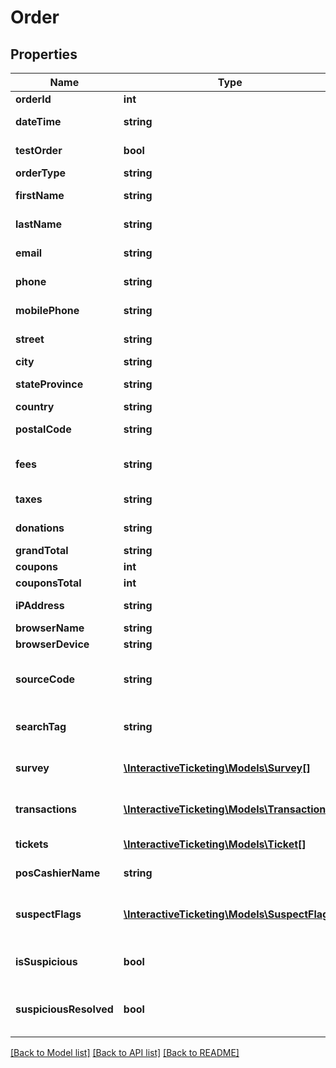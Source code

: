 # Order

## Properties
Name | Type | Description | Notes
------------ | ------------- | ------------- | -------------
**orderId** | **int** | The order ID | [optional] 
**dateTime** | **string** | The order time iso-8601 | [optional] 
**testOrder** | **bool** | True indicates a test order | [optional] 
**orderType** | **string** | web | pos | kiosk | [optional] 
**firstName** | **string** | Customer first name | [optional] 
**lastName** | **string** | Customer last name | [optional] 
**email** | **string** | Customer email address | [optional] 
**phone** | **string** | Customer phone number | [optional] 
**mobilePhone** | **string** | Customer mobile phone number | [optional] 
**street** | **string** | Customer street address | [optional] 
**city** | **string** | Customer city | [optional] 
**stateProvince** | **string** | Customer state or province name | [optional] 
**country** | **string** | Customer country | [optional] 
**postalCode** | **string** | Customer postal code / zip | [optional] 
**fees** | **string** | Organization charged service fee | [optional] 
**taxes** | **string** | Organization charged taxes | [optional] 
**donations** | **string** | Organization charged donations | [optional] 
**grandTotal** | **string** | Total charges | [optional] 
**coupons** | **int** | Coupons | [optional] 
**couponsTotal** | **int** | Coupons Total | [optional] 
**iPAddress** | **string** | Customer IP Address | [optional] 
**browserName** | **string** | Customer Browser | [optional] 
**browserDevice** | **string** | mobile | desktop | [optional] 
**sourceCode** | **string** | Source code passed to the purchase interface s&#x3D;myTrackingCode | [optional] 
**searchTag** | **string** | Custom searchTag applied to order to bookmark it | [optional] 
**survey** | [**\InteractiveTicketing\Models\Survey[]**](Survey.md) | Array of additional form question responses | [optional] 
**transactions** | [**\InteractiveTicketing\Models\Transaction[]**](Transaction.md) | Array of payment/refund transactions | [optional] 
**tickets** | [**\InteractiveTicketing\Models\Ticket[]**](Ticket.md) | Array of tickets ordered | [optional] 
**posCashierName** | **string** | Applicable to pos orders | [optional] 
**suspectFlags** | [**\InteractiveTicketing\Models\SuspectFlag[]**](SuspectFlag.md) | Array of reasons the order is flagged as suspicious | [optional] 
**isSuspicious** | **bool** | True indicates if order is flagged as suspicious | [optional] 
**suspiciousResolved** | **bool** | True indicates if a suspicous order was approved in the dashboard | [optional] 

[[Back to Model list]](../../README.md#documentation-for-models) [[Back to API list]](../../README.md#documentation-for-api-endpoints) [[Back to README]](../../README.md)

